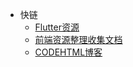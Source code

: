 * 快链
  * [Flutter资源](https://github.com/nieyafei/flutter-resources)
  * [前端资源整理收集文档](https://github.com/nieyafei/front-end-resources)
  * [CODEHTML博客](http://codehtml.cn)